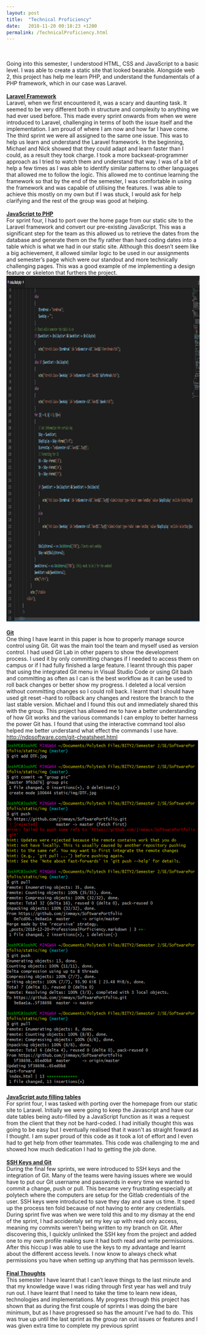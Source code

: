 ```yaml
---
layout: post
title:  "Technical Proficiency"
date:   2018-11-20 00:18:23 +1200
permalink: /TechnicalProficiency.html
---
```

<br/><br/>
Going into this semester, I understood HTML, CSS and JavaScript to a basic level. I was able to create a static site that looked bearable. Alongside web 2, this project has help me learn PHP, and understand the fundamentals of a PHP framework, which in our case was Laravel. 
<br/><br/><b><u>Laravel Framework</u></b><br/>
Laravel, when we first encountered it, was a scary and daunting task. It seemed to be very different both in structure and complexity to anything we had ever used before. This made every sprint onwards from when we were introduced to Laravel, challenging in terms of both the issue itself and the implementation. I am proud of where I am now and how far I have come. The third sprint we were all assigned to the same one issue. This was to help us learn and understand the Laravel framework. In the beginning, Michael and Nick showed that they could adapt and learn faster than I could, as a result they took charge. I took a more backseat-programmer approach as I tried to watch them and understand that way. I was of a bit of help a few times as I was able to identify similar patterns to other languages that allowed me to follow the logic. This allowed me to continue learning the framework so that by the end of the semester, I was comfortable in using the framework and was capable of utilising the features. I was able to achieve this mostly on my own but if I was stuck, I would ask for help clarifying and the rest of the group was good at helping. 
<br/><br/><b><u>JavaScript to PHP</u></b><br/>
For sprint four, I had to port over the home page from our static site to the Laravel framework and convert our pre-existing JavaScript. This was a significant step for the team as this allowed us to retrieve the dates from the database and generate them on the fly rather than hard coding dates into a table which is what we had in our static site. Although this doesn’t seem like a big achievement, it allowed similar logic to be used in our assignments and semester’s page which were our standout and more technically challenging pages. This was a good example of me implementing a design feature or skeleton that furthers the project.
<br/><img src="static/img/JS2PHP.PNG" width="1200" height="900" alt="Conversion of JavaScript to PHP"/>
<br/><br/><b><u>Git</u></b><br/>
One thing I have learnt in this paper is how to properly manage source control using Git. Git was the main tool the team and myself used as version control. I had used Git Lab in other papers to show the development process. I used it by only committing changes if I needed to access them on campus or if I had fully finished a large feature. I learnt through this paper that using the integrated Git menu in Visual Studio Code or using Git bash and committing as often as I can is the best workflow as it can be used to roll back changes or better show my progress. I deleted a local version without committing changes so I could roll back. I learnt that I should have used git reset –hard to rollback any changes and restore the branch to the last stable version. Michael and I found this out and immediately shared this with the group. This project has allowed me to have a better understanding of how Git works and the various commands I can employ to better harness the power Git has. I found that using the interactive command tool also helped me better understand what effect the commands I use have. http://ndpsoftware.com/git-cheatsheet.html
<br/><img src="static/img/Git.PNG" width="500" height="900" alt="Git command line in use"/>
<br/><br/><b><u>JavaScript auto filling tables</u></b><br/>
For sprint four, I was tasked with porting over the homepage from our static site to Laravel. Initially we were going to keep the Javascript and have our date tables being auto-filled by a JavaScript function as it was a request from the client that they not be hard-coded. I had initially thought this was going to be easy but I eventually realised that it wasn't as straight foward as I thought. I am super proud of this code as it took a lot of effort and I even had to get help from other teammates. This code was challenging to me and showed how much dedication I had to getting the job done.
<br/><br/><b><u>SSH Keys and Git</u></b><br/>
During the final few sprints, we were introduced to SSH keys and the integration of Git. Many of the teams were having issues where we would have to put our Git username and passwords in every time we wanted to commit a change, push or pull. This became very frustrating especially at polytech where the computers are setup for the Gitlab credentials of the user. SSH keys were introduced to save they day and save us time. It sped up the process ten fold because of not having to enter any credentials. During sprint five was when we were told this and to my dismay at the end of the sprint, I had accidentaly set my key up with read only access, meaning my commits weren't being written to my branch on Git. After discovering this, I quickly unlinked the SSH key from the project and added one to my own profile making sure it had both read and write permissions. After this hiccup I was able to use the keys to my advantage and learnt about the different access levels. I now know to always check what permissions you have when setting up anything that has permisson levels. 
<br/><br/><b><u>Final Thoughts</u></b><br/>
This semester I have learnt that I can’t leave things to the last minute and that my knowledge wave I was riding through first year has well and truly run out. I have learnt that I need to take the time to learn new ideas, technologies and implementations. My progress through this project has shown that as during the first couple of sprints I was doing the bare minimum, but as I have progressed so  has the amount I’ve had to do. This was true up until the last sprint as the group ran out issues or features and I was given extra time to complete my previous sprint
